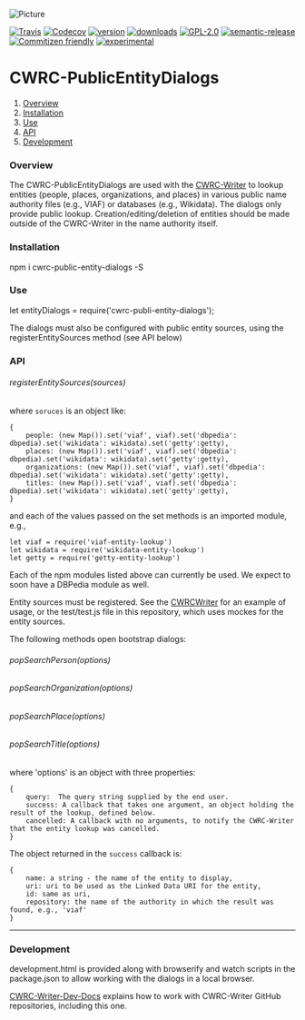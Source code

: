 ![Picture](http://cwrc.ca/logos/CWRC_logos_2016_versions/CWRCLogo-Horz-FullColour.png)

[![Travis](https://img.shields.io/travis/cwrc/CWRC-PublicEntityDialogs.svg)](https://travis-ci.org/cwrc/CWRC-PublicEntityDialogs)
[![Codecov](https://img.shields.io/codecov/c/github/cwrc/CWRC-PublicEntityDialogs.svg)](https://codecov.io/gh/cwrc/CWRC-PublicEntityDialogs)
[![version](https://img.shields.io/npm/v/cwrc-public-entity-dialogs.svg)](http://npm.im/cwrc-public-entity-dialogs)
[![downloads](https://img.shields.io/npm/dm/cwrc-public-entity-dialogs.svg)](http://npm-stat.com/charts.html?package=cwrc-public-entity-dialogs&from=2015-08-01)
[![GPL-2.0](https://img.shields.io/npm/l/cwrc-public-entity-dialogs.svg)](http://opensource.org/licenses/GPL-2.0)
[![semantic-release](https://img.shields.io/badge/%20%20%F0%9F%93%A6%F0%9F%9A%80-semantic--release-e10079.svg)](https://github.com/semantic-release/semantic-release)
[![Commitizen friendly](https://img.shields.io/badge/commitizen-friendly-brightgreen.svg)](http://commitizen.github.io/cz-cli/)
[![experimental](http://badges.github.io/stability-badges/dist/experimental.svg)](http://github.com/badges/stability-badges)

# CWRC-PublicEntityDialogs

1. [Overview](#overview)
1. [Installation](#installation)
1. [Use](#use)
1. [API](#api)
1. [Development](#development)

### Overview

The CWRC-PublicEntityDialogs are used with the [CWRC-Writer](https://github.com/cwrc/CWRC-Writer) to lookup entities (people, places, organizations, and places) in various public name authority files (e.g., VIAF) or databases (e.g., Wikidata).  The dialogs only provide public lookup.  Creation/editing/deletion of entities should be made outside of the CWRC-Writer in the name authority itself.

### Installation

npm i cwrc-public-entity-dialogs -S

### Use

let entityDialogs = require('cwrc-publi-entity-dialogs');

The dialogs must also be configured with public entity sources, using the registerEntitySources method (see API below)

### API

###### registerEntitySources(sources)

where ```soruces``` is an object like:

```
{
    people: (new Map()).set('viaf', viaf).set('dbpedia': dbpedia).set('wikidata': wikidata).set('getty':getty),
    places: (new Map()).set('viaf', viaf).set('dbpedia': dbpedia).set('wikidata': wikidata).set('getty':getty),
    organizations: (new Map()).set('viaf', viaf).set('dbpedia': dbpedia).set('wikidata': wikidata).set('getty':getty),
    titles: (new Map()).set('viaf', viaf).set('dbpedia': dbpedia).set('wikidata': wikidata).set('getty':getty),
}
```

and each of the values passed on the set methods is an imported module, e.g.,

```
let viaf = require('viaf-entity-lookup')
let wikidata = require('wikidata-entity-lookup')
let getty = require('getty-entity-lookup')
```

Each of the npm modules listed above can currently be used.  We expect to soon have a DBPedia module as well.

Entity sources must be registered.  See the [CWRCWriter](https://github.com/cwrc/CWRC-GitWriter/blob/master/src/js/app.js) for an example of usage, or the test/test.js file in this repository, which uses mockes for the entity sources.

The following methods open bootstrap dialogs:


###### popSearchPerson(options)

###### popSearchOrganization(options)

###### popSearchPlace(options)

###### popSearchTitle(options)
  
where 'options' is an object with three properties:

```
{
    query:  The query string supplied by the end user.   
    success: A callback that takes one argument, an object holding the result of the lookup, defined below.
    cancelled: A callback with no arguments, to notify the CWRC-Writer that the entity lookup was cancelled.
}
```

The object returned in the `success` callback is:

```
{   
    name: a string - the name of the entity to display,
    uri: uri to be used as the Linked Data URI for the entity,
    id: same as uri,
    repository: the name of the authority in which the result was found, e.g., 'viaf'
}
```
-----

### Development

development.html is provided along with browserify and watch scripts in the package.json to allow working with the dialogs in a local browser.

[CWRC-Writer-Dev-Docs](https://github.com/jchartrand/CWRC-Writer-Dev-Docs) explains how to work with CWRC-Writer GitHub repositories, including this one.


